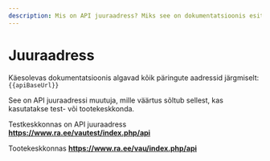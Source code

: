 ```yaml
---
description: Mis on API juuraadress? Miks see on dokumentatsioonis esitatud muutujana?
---
```


# Juuraadress

Käesolevas dokumentatsioonis algavad kõik päringute aadressid järgmiselt: `{{apiBaseUrl}}`

See on API juuraadressi muutuja, mille väärtus sõltub sellest, kas kasutatakse test- või tootekeskkonda.&#x20;

Testkeskkonnas on API juuraadress **https://www.ra.ee/vautest/index.php/api**

Tootekeskkonnas **https://www.ra.ee/vau/index.php/api**
